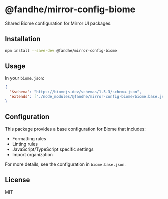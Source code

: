 # @fandhe/mirror-config-biome

Shared Biome configuration for Mirror UI packages.

## Installation

```bash
npm install --save-dev @fandhe/mirror-config-biome
```

## Usage

In your `biome.json`:

```json
{
  "$schema": "https://biomejs.dev/schemas/1.5.3/schema.json",
  "extends": ["./node_modules/@fandhe/mirror-config-biome/biome.base.json"]
}
```

## Configuration

This package provides a base configuration for Biome that includes:

- Formatting rules
- Linting rules
- JavaScript/TypeScript specific settings
- Import organization

For more details, see the configuration in `biome.base.json`.

## License

MIT
